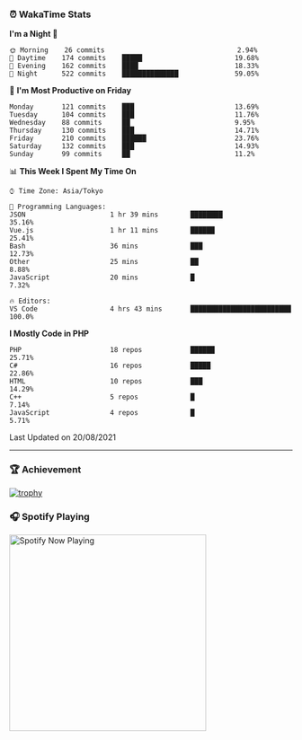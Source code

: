 ### ⏰ WakaTime Stats


<!--START_SECTION:waka-->
**I'm a Night 🦉** 

```text
🌞 Morning    26 commits                                 2.94% 
🌆 Daytime    174 commits    █████                       19.68% 
🌃 Evening    162 commits    ████                        18.33% 
🌙 Night      522 commits    ██████████████              59.05%

```
📅 **I'm Most Productive on Friday** 

```text
Monday       121 commits    ███                         13.69% 
Tuesday      104 commits    ███                         11.76% 
Wednesday    88 commits     ██                          9.95% 
Thursday     130 commits    ███                         14.71% 
Friday       210 commits    ██████                      23.76% 
Saturday     132 commits    ███                         14.93% 
Sunday       99 commits     ██                          11.2%

```


📊 **This Week I Spent My Time On** 

```text
⌚︎ Time Zone: Asia/Tokyo

💬 Programming Languages: 
JSON                     1 hr 39 mins        ████████                    35.16% 
Vue.js                   1 hr 11 mins        ██████                      25.41% 
Bash                     36 mins             ███                         12.73% 
Other                    25 mins             ██                          8.88% 
JavaScript               20 mins             █                           7.32%

🔥 Editors: 
VS Code                  4 hrs 43 mins       █████████████████████████   100.0%

```

**I Mostly Code in PHP** 

```text
PHP                      18 repos            ██████                      25.71% 
C#                       16 repos            █████                       22.86% 
HTML                     10 repos            ███                         14.29% 
C++                      5 repos             █                           7.14% 
JavaScript               4 repos             █                           5.71%

```



 Last Updated on 20/08/2021
<!--END_SECTION:waka-->

---

### 🏆 Achievement

[![trophy](https://github-profile-trophy.vercel.app/?username=Slime-hatena&theme=flat&no-bg=true&no-frame=true&column=8)](https://github.com/ryo-ma/github-profile-trophy)

### 🎧 Spotify Playing

[<img src="https://spotify-now-playing-slime-hatena.vercel.app/api/spotify-playing" alt="Spotify Now Playing" width="350" />](https://open.spotify.com/user/slime_hatena)

<!--
**Slime-hatena/Slime-hatena** is a ✨ _special_ ✨ repository because its `README.md` (this file) appears on your GitHub profile.

Here are some ideas to get you started:

- 🔭 I’m currently working on ...
- 🌱 I’m currently learning ...
- 👯 I’m looking to collaborate on ...
- 🤔 I’m looking for help with ...
- 💬 Ask me about ...
- 📫 How to reach me: ...
- 😄 Pronouns: ...
- ⚡ Fun fact: ...
-->
